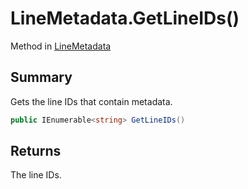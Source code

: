 # LineMetadata.GetLineIDs()

Method in [LineMetadata](/api/csharp/yarn.unity.linemetadata.md)

## Summary


Gets the line IDs that contain metadata.


```csharp
public IEnumerable<string> GetLineIDs()
```

## Returns

The line IDs.

